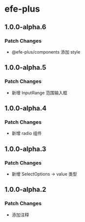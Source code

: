 # efe-plus

## 1.0.0-alpha.6

### Patch Changes

- @efe-plus/components 添加 style

## 1.0.0-alpha.5

### Patch Changes

- 新增 InputRange 范围输入框

## 1.0.0-alpha.4

### Patch Changes

- 新增 radio 组件

## 1.0.0-alpha.3

### Patch Changes

- 新增 SelectOptions -> value 类型

## 1.0.0-alpha.2

### Patch Changes

- 添加注释
